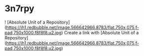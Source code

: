 # 3n7rpy
! [Absolute Unit of a Repository] (https://ih1.redbubble.net/image.566642966.8783/flat,750x,075,f-pad,750x1000,f8f8f8.u2.jpg)
Create a link with [Absolute Unit of a Repository] (https://ih1.redbubble.net/image.566642966.8783/flat,750x,075,f-pad,750x1000,f8f8f8.u2.jpg)
